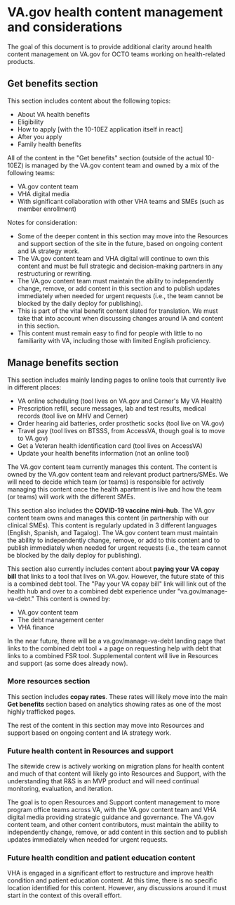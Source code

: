 # VA.gov health content management and considerations

The goal of this document is to provide additional clarity around health content management on VA.gov for OCTO teams working on health-related products.

## Get benefits section

This section includes content about the following topics:
- About VA health benefits
- Eligibility
- How to apply [with the 10-10EZ application itself in react]
- After you apply
- Family health benefits

All of the content in the "Get benefits" section (outside of the actual 10-10EZ) is managed by the VA.gov content team and owned by a mix of the following teams:

- VA.gov content team
- VHA digital media
- With significant collaboration with other VHA teams and SMEs (such as member enrollment)

Notes for consideration:
- Some of the deeper content in this section may move into the Resources and support section of the site in the future, based on ongoing content and IA strategy work.
- The VA.gov content team and VHA digital will continue to own this content and must be full strategic and decision-making partners in any restructuring or rewriting.
- The VA.gov content team must maintain the ability to independently change, remove, or add content in this section and to publish updates immediately when needed for urgent requests (i.e., the team cannot be blocked by the daily deploy for publishing). 
- This is part of the vital benefit content slated for translation. We must take that into account when discussing changes around IA and content in this section.
- This content must remain easy to find for people with little to no familiarity with VA, including those with limited English proficiency.

## Manage benefits section

This section includes mainly landing pages to online tools that currently live in different places:

- VA online scheduling (tool lives on VA.gov and Cerner's My VA Health)
- Prescription refill, secure messages, lab and test results, medical records (tool live on MHV and Cerner)
- Order hearing aid batteries, order prosthetic socks (tool live on VA.gov)
- Travel pay (tool lives on BTSSS, from AccessVA, though goal is to move to VA.gov)
- Get a Veteran health identification card (tool lives on AccessVA)
- Update your health benefits information (not an online tool)

The VA.gov content team currently manages this content. The content is owned by the VA.gov content team and relevant product partners/SMEs. We will need to decide which team (or teams) is responsible for actively managing this content once the health apartment is live and how the team (or teams) will work with the different SMEs. 

This section also includes the **COVID-19 vaccine mini-hub**. The VA.gov content team owns and manages this content (in partnership with our clinical SMEs). This content is regularly updated in 3 different languages (English, Spanish, and Tagalog). The VA.gov content team must maintain the ability to independently change, remove, or add to this content and to publish immediately when needed for urgent requests (i.e., the team cannot be blocked by the daily deploy for publishing). 

This section also currently includes content about **paying your VA copay bill** that links to a tool that lives on VA.gov. However, the future state of this is a combined debt tool. The "Pay your VA copay bill" link will link out of the health hub and over to a combined debt experience under "va.gov/manage-va-debt." This content is owned by:
- VA.gov content team
- The debt management center
- VHA finance

In the near future, there will be a va.gov/manage-va-debt landing page that links to the combined debt tool + a page on requesting help with debt that links to a combined FSR tool. Supplemental content will live in Resources and support (as some does already now).

 ### More resources section
 
This section includes **copay rates**. These rates will likely move into the main **Get benefits** section based on analytics showing rates as one of the most highly trafficked pages.
 
The rest of the content in this section may move into Resources and support based on ongoing content and IA strategy work. 
 
 ### Future health content in Resources and support
 
The sitewide crew is actively working on migration plans for health content and much of that content will likely go into Resources and Support, with the understanding that R&S is an MVP product and will need continual monitoring, evaluation, and iteration.
 
The goal is to open Resources and Support content management to more program office teams across VA, with the VA.gov content team and VHA digital media providing strategic guidance and governance. The VA.gov content team, and other content contributors, must maintain the ability to independently change, remove, or add content in this section and to publish updates immediately when needed for urgent requests. 
 
 ### Future health condition and patient education content
 
VHA is engaged in a significant effort to restructure and improve health condition and patient education content. At this time, there is no specific location identified for this content. However, any discussions around it must start in the context of this overall effort.

